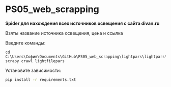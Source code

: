 # PS05_web_scrapping
**Spider для нахождения всех источников освещения с сайта divan.ru**

Взяты название источника освещения, цена и ссылка

Введите команды:
```commandline
cd C:\Users\София\Documents\GitHub\PS05_web_scrapping\lightpars\lightpars\spiders
scrapy crawl lightfilepars
```

Установите зависимости:
   ```bash
   pip install -r requirements.txt
   ```
